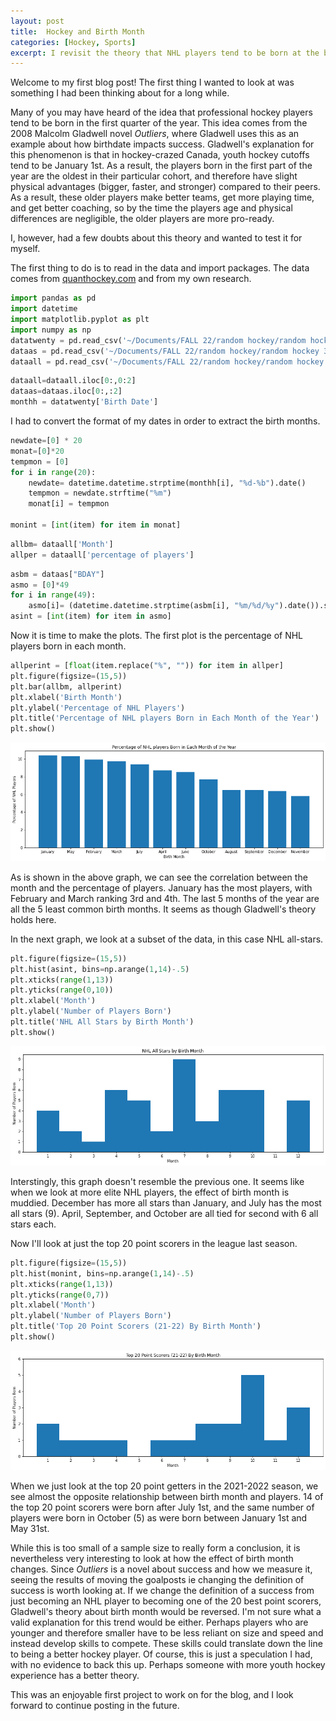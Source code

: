 ```yaml
---
layout: post
title:  Hockey and Birth Month
categories: [Hockey, Sports]
excerpt: I revisit the theory that NHL players tend to be born at the beginning of the year. I look at different levels of NHL success and how that relates to birth month. 
---
```



Welcome to my first blog post! The first thing I wanted to look at was something I had been thinking about for a long while.

 Many of you may have heard of the idea that professional hockey players tend to be born in the first quarter of the year. This idea comes from the 2008 Malcolm Gladwell novel *Outliers*, where Gladwell uses this as an example about how birthdate impacts success. Gladwell's explanation for this phenomenon is that in hockey-crazed Canada, youth hockey cutoffs tend to be January 1st. As a result, the players born in the first part of the year are the oldest in their particular cohort, and therefore have slight physical advantages (bigger, faster, and stronger) compared to their peers. As a result, these older players make better teams, get more playing time, and get better coaching, so by the time the players age and physical differences are negligible, the older players are more pro-ready. 

I, however, had a few doubts about this theory and wanted to test it for myself. 

The first thing to do is to read in the data and import packages. The data comes from [quanthockey.com](https://www.quanthockey.com/nhl/birth-month-totals/nhl-players-2021-22-stats.html) and from my own research. 


```python
import pandas as pd
import datetime 
import matplotlib.pyplot as plt
import numpy as np
datatwenty = pd.read_csv('~/Documents/FALL 22/random hockey/random hockey 2.csv',header=0)
dataas = pd.read_csv('~/Documents/FALL 22/random hockey/random hockey 3.csv')
dataall = pd.read_csv('~/Documents/FALL 22/random hockey/random hockey 4.csv')
```


```python
dataall=dataall.iloc[0:,0:2]
dataas=dataas.iloc[0:,:2]
monthh = datatwenty['Birth Date']
```

I had to convert the format of my dates in order to extract the birth months. 


```python
newdate=[0] * 20
monat=[0]*20
tempmon = [0]
for i in range(20):
    newdate= datetime.datetime.strptime(monthh[i], "%d-%b").date()
    tempmon = newdate.strftime("%m")
    monat[i] = tempmon

monint = [int(item) for item in monat]
```


```python
allbm= dataall['Month']
allper = dataall['percentage of players']
```


```python
asbm = dataas["BDAY"]
asmo = [0]*49
for i in range(49):
    asmo[i]= (datetime.datetime.strptime(asbm[i], "%m/%d/%y").date()).strftime("%m")
asint = [int(item) for item in asmo]
```

Now it is time to make the plots. The first plot is the percentage of NHL players born in each month. 


```python
allperint = [float(item.replace("%", "")) for item in allper]
plt.figure(figsize=(15,5))
plt.bar(allbm, allperint)
plt.xlabel('Birth Month')
plt.ylabel('Percentage of NHL Players')
plt.title('Percentage of NHL players Born in Each Month of the Year')
plt.show()
```


    
![png](/images/output_10_0.png)
    


As is shown in the above graph, we can see the correlation between the month and the percentage of players. January has the most players, with February and March ranking 3rd and 4th. The last 5 months of the year are all the 5 least common birth months. It seems as though Gladwell's theory holds here. 

In the next graph, we look at a subset of the data, in this case NHL all-stars. 


```python
plt.figure(figsize=(15,5))
plt.hist(asint, bins=np.arange(1,14)-.5)
plt.xticks(range(1,13))
plt.yticks(range(0,10))
plt.xlabel('Month')
plt.ylabel('Number of Players Born')
plt.title('NHL All Stars by Birth Month')
plt.show()
```


    
![png](/images/output_13_0.png)
    


Interstingly, this graph doesn't resemble the previous one. It seems like when we look at more elite NHL players, the effect of birth month is muddied. December has more all stars than January, and July has the most all stars (9). April, September, and October are all tied for second with 6 all stars each. 

Now I'll look at just the top 20 point scorers in the league last season. 


```python
plt.figure(figsize=(15,5))
plt.hist(monint, bins=np.arange(1,14)-.5)
plt.xticks(range(1,13))
plt.yticks(range(0,7))
plt.xlabel('Month')
plt.ylabel('Number of Players Born')
plt.title('Top 20 Point Scorers (21-22) By Birth Month')
plt.show()
```


    
![png](/images/output_16_0.png)
    


When we just look at the top 20 point getters in the 2021-2022 season, we see almost the opposite relationship between birth month and players. 14 of the top 20 point scorers were born after July 1st, and the same number of players were born in October (5) as were born between January 1st and May 31st. 

While this is too small of a sample size to really form a conclusion, it is nevertheless very interesting to look at how the effect of birth month changes. Since *Outliers* is a novel about success and how we measure it, seeing the results of moving the goalposts ie changing the definition of success is worth looking at. If we change the definition of a success from just becoming an NHL player to becoming one of the 20 best point scorers, Gladwell's theory about birth month would be reversed. I'm not sure what a valid explanation for this trend would be either. Perhaps players who are younger and therefore smaller have to be less reliant on size and speed and instead develop skills to compete. These skills could translate down the line to being a better hockey player. Of course, this is just a speculation I had, with no evidence to back this up. Perhaps someone with more youth hockey experience has a better theory. 

This was an enjoyable first project to work on for the blog, and I look forward to continue posting in the future. 
